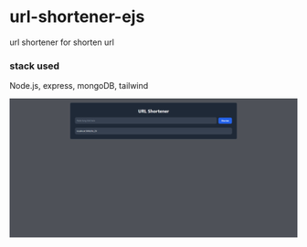 # url-shortener-ejs
url shortener for shorten url

### stack used
Node.js, express, mongoDB, tailwind

![screenshot](screenshot.png)